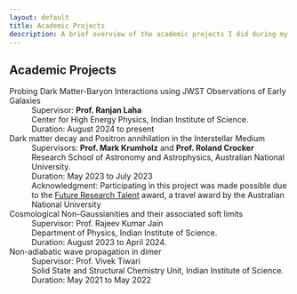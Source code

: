 ```yaml
---
layout: default
title: Academic Projects
description: A brief overview of the academic projects I did during my undergraduate student career till now.
---
```




## Academic Projects

<dl>


<dt> Probing Dark Matter-Baryon Interactions using JWST Observations of Early Galaxies</dt>

  <dd> Supervisor: <b>Prof. Ranjan Laha</b><br> Center for High Energy Physics, Indian Institute of Science.</dd>
  <dd>Duration: August 2024 to present</dd>
  <dd></dd>
  

<dt> Dark matter decay and Positron annihilation in the Interstellar Medium</dt>

  <dd> Supervisors: <b>Prof. Mark Krumholz</b> and <b>Prof. Roland Crocker</b><br> Research School of Astronomy and Astrophysics, Australian National University.</dd>
  <dd>Duration: May 2023 to July 2023</dd>
  <dd></dd>
  <dd><emph>Acknowledgment:</emph> Participating in this project was made possible due to the <a href="https://science.anu.edu.au/study/scholarships/future-research-talent-awards-india">Future Research Talent</a> award, a travel award by the Australian National University</dd>

  
  
<dt> Cosmological Non-Gaussianities and their associated soft limits</dt>

  <dd> Supervisor: Prof. Rajeev Kumar Jain<br> Department of Physics, Indian Institute of Science.</dd>
  <dd>Duration: August 2023 to April 2024.</dd>
  <dd></dd>

<dt> Non-adiabatic wave propagation in dimer</dt>

 <dd> Supervisor: Prof. Vivek Tiwari<br> Solid State and Structural Chemistry Unit, Indian Institute of Science.</dd>
 <dd> Duration: May 2021 to May 2022 </dd>
 <dd></dd>

